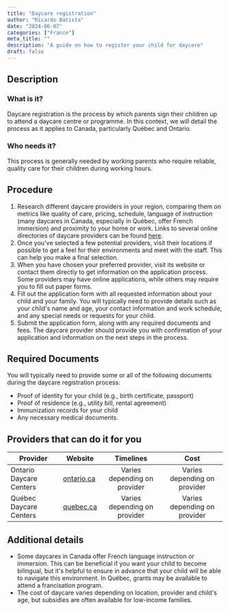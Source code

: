 ```yaml
---
title: "Daycare registration"
author: "Ricardo Batista"
date: "2024-06-07"
categories: ["France"]
meta_title: ""
description: "A guide on how to register your child for daycare"
draft: false
---
```


## Description
### What is it?
Daycare registration is the process by which parents sign their children up to attend a daycare centre or programme. In this context, we will detail the process as it applies to Canada, particularly Québec and Ontario.

### Who needs it?
This process is generally needed by working parents who require reliable, quality care for their children during working hours. 

## Procedure

1. Research different daycare providers in your region, comparing them on metrics like quality of care, pricing, schedule, language of instruction (many daycares in Canada, especially in Québec, offer French immersion) and proximity to your home or work. Links to several online directories of daycare providers can be found [here](https://www.ontario.ca/page/child-care-and-daycare).
2. Once you've selected a few potential providers, visit their locations if possible to get a feel for their environments and meet with the staff. This can help you make a final selection.
3. When you have chosen your preferred provider, visit its website or contact them directly to get information on the application process. Some providers may have online applications, while others may require you to fill out paper forms.
4. Fill out the application form with all requested information about your child and your family. You will typically need to provide details such as your child's name and age, your contact information and work schedule, and any special needs or requests for your child.
5. Submit the application form, along with any required documents and fees. The daycare provider should provide you with confirmation of your application and information on the next steps in the process.

## Required Documents
You will typically need to provide some or all of the following documents during the daycare registration process:

- Proof of identity for your child (e.g., birth certificate, passport)
- Proof of residence (e.g., utility bill, rental agreement)
- Immunization records for your child
- Any necessary medical documents.
 
## Providers that can do it for you

| Provider        |     Website     |     Timelines    |       Cost      |
| --------------- | --------------- |  :-------------: | :-------------: |
| Ontario Daycare Centers      |  [ontario.ca](https://www.ontario.ca/page/child-care-and-daycare)       |      Varies depending on provider      |        Varies depending on provider       |
| Québec Daycare Centers     |  [quebec.ca](https://www.quebec.ca/en/family-and-support-for-individuals/childcare/)       |      Varies depending on provider      |        Varies depending on provider |

## Additional details
- Some daycares in Canada offer French language instruction or immersion. This can be beneficial if you want your child to become bilingual, but it's helpful to ensure in advance that your child will be able to navigate this environment. In Québec, grants may be available to attend a francisation program.
- The cost of daycare varies depending on location, provider and child's age, but subsidies are often available for low-income families.
